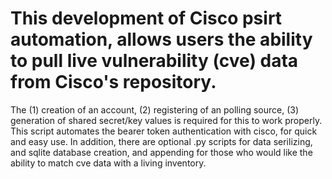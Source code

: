 # This development of Cisco psirt automation, allows users the ability to pull live vulnerability (cve) data from Cisco's repository.
The (1) creation of an account, (2) registering of an polling source, (3) generation of shared secret/key values is required for this to work properly.
This script automates the bearer token authentication with cisco, for quick and easy use.
In addition, there are optional .py scripts for data serilizing, and sqlite database creation, and appending for those who would like the ability to match cve data with a living inventory.
